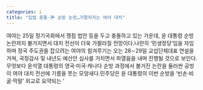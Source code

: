 ```yaml
---
categories: i
title: "입법 충돌·尹 순방 논란…가팔라지는 여야 대치"
---
```

여야는 25일 정기국회에서 쟁점 법안 등을 두고 충돌하고 있는 가운데, 윤 대통령 순방 논란까지 불거지면서 대치 전선이 더욱 가팔라질 전망이다.나란히 ‘민생정당’임을 자임하며 정국 주도권을 잡으려는 여야의 힘겨루기는 오는 28∼29일 교섭단체대표 연설을 거쳐, 국정감사 및 내년도 예산안 심사를 거치면서 파열음을 내며 진행될 것으로 보인다.무엇보다 윤석열 대통령의 영국·미국·캐나다 순방 과정에서 불거진 논란을 둘러싼 공방이 여야 대치 전선에 기름을 붓는 모양새다.민주당은 윤 대통령의 이번 순방을 ‘빈손·비굴·막말’ 외교로 요약되는 ‘